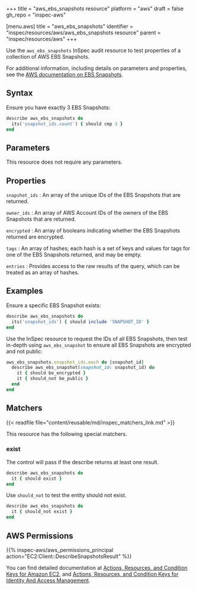 +++
title = "aws_ebs_snapshots resource"
platform = "aws"
draft = false
gh_repo = "inspec-aws"

[menu.aws]
title = "aws_ebs_snapshots"
identifier = "inspec/resources/aws/aws_ebs_snapshots resource"
parent = "inspec/resources/aws"
+++

Use the `aws_ebs_snapshots` InSpec audit resource to test properties of a collection of AWS EBS Snapshots.

For additional information, including details on parameters and properties, see the [AWS documentation on EBS Snapshots](https://docs.aws.amazon.com/AWSEC2/latest/UserGuide/EBSsnapshots.html).

## Syntax

 Ensure you have exactly 3 EBS Snapshots:

```ruby
describe aws_ebs_snapshots do
  its('snapshot_ids.count') { should cmp 3 }
end
```

## Parameters

This resource does not require any parameters.

## Properties

`snapshot_ids`
: An array of the unique IDs of the EBS Snapshots that are returned.

`owner_ids`
: An array of AWS Account IDs of the owners of the EBS Snapshots that are returned.

`encrypted`
: An array of booleans indicating whether the EBS Snapshots returned are encrypted.

`tags`
: An array of hashes; each hash is a set of keys and values for tags for one of the EBS Snapshots returned, and may be empty.

`entries`
: Provides access to the raw results of the query, which can be treated as an array of hashes.

## Examples

Ensure a specific EBS Snapshot exists:

```ruby
describe aws_ebs_snapshots do
  its('snapshot_ids') { should include 'SNAPSHOT_ID' }
end
```

Use the InSpec resource to request the IDs of all EBS Snapshots, then test in-depth using `aws_ebs_snapshot` to ensure all EBS Snapshots are encrypted and not public:

```ruby
aws_ebs_snapshots.snapshot_ids.each do |snapshot_id|
  describe aws_ebs_snapshot(snapshot_id: snapshot_id) do
    it { should be_encrypted }
    it { should_not be_public }
  end
end
```

## Matchers

{{< readfile file="content/reusable/md/inspec_matchers_link.md" >}}

This resource has the following special matchers.

### exist

The control will pass if the describe returns at least one result.

```ruby
describe aws_ebs_snapshots do
  it { should exist }
end
```

Use `should_not` to test the entity should not exist.

```ruby
describe aws_ebs_snapshots do
  it { should_not exist }
end
```

## AWS Permissions

{{% inspec-aws/aws_permissions_principal action="EC2:Client::DescribeSnapshotsResult" %}}

You can find detailed documentation at [Actions, Resources, and Condition Keys for Amazon EC2](https://docs.aws.amazon.com/IAM/latest/UserGuide/list_amazonec2.html), and [Actions, Resources, and Condition Keys for Identity And Access Management](https://docs.aws.amazon.com/IAM/latest/UserGuide/list_identityandaccessmanagement.html).
